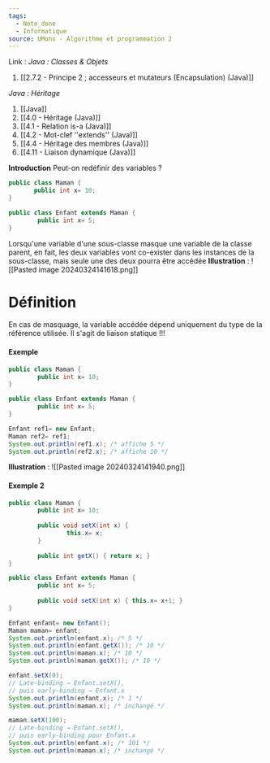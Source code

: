 ```yaml
---
tags:
  - Note_done
  - Informatique
source: UMons - Algorithme et programmation 2
---
```


Link :
_Java : Classes & Objets_
1. [[2.7.2 - Principe 2 ; accesseurs et mutateurs (Encapsulation) (Java)]]

_Java : Héritage_
1. [[Java]]
2. [[4.0 - Héritage (Java)]]
3. [[4.1 - Relation is-a (Java)]]
4. [[4.2 - Mot-clef ''extends'' (Java)]]
5. [[4.4 - Héritage des membres (Java)]]
6. [[4.11 - Liaison dynamique (Java)]]

**Introduction**
 Peut-on redéfinir des variables ? 
 ```java
 public class Maman { 
		public int x= 10; 
}
```
```java
public class Enfant extends Maman { 
		public int x= 5; 
}
```
 Lorsqu'une variable d'une sous-classe masque une variable de la classe parent, en fait, les deux variables vont co-exister dans les instances de la sous-classe, mais seule une des deux pourra être accédée
 **Illustration** : ![[Pasted image 20240324141618.png]]
# Définition
En cas de masquage, la variable accédée dépend uniquement du type de la référence utilisée. Il s'agit de liaison statique !!!
#### Exemple
```java
public class Maman { 
		public int x= 10; 
}
```
```java
public class Enfant extends Maman { 
		public int x= 5; 
}
```
```java
Enfant ref1= new Enfant; 
Maman ref2= ref1; 
System.out.println(ref1.x); /* affiche 5 */ 
System.out.println(ref2.x); /* affiche 10 */
```
**Illustration** : ![[Pasted image 20240324141940.png]]
#### Exemple 2
```java
public class Maman { 
		public int x= 10; 
		
		public void setX(int x) { 
				this.x= x; 
		} 
		
		public int getX() { return x; } 
}
```
```java
public class Enfant extends Maman { 
		public int x= 5; 
		
		public void setX(int x) { this.x= x+1; } 
}
```
```java
Enfant enfant= new Enfant(); 
Maman maman= enfant; 
System.out.println(enfant.x); /* 5 */ 
System.out.println(enfant.getX()); /* 10 */ 
System.out.println(maman.x); /* 10 */ 
System.out.println(maman.getX()); /* 10 */ 

enfant.setX(0); 
// Late-binding → Enfant.setX(), 
// puis early-binding → Enfant.x
System.out.println(enfant.x); /* 1 */ 
System.out.println(maman.x); /* inchangé */ 

maman.setX(100); 
// Late-binding → Enfant.setX(), 
// puis early-binding pour Enfant.x
System.out.println(enfant.x); /* 101 */ 
System.out.println(maman.x); /* inchangé */
```